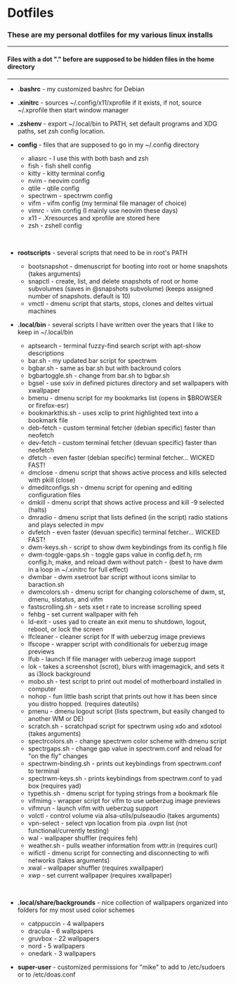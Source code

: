 # Dotfiles

### These are my personal dotfiles for my various linux installs

---

#### Files with a dot "." before are supposed to be hidden files in the home directory

---

* **.bashrc** - my customized bashrc for Debian
* **.xinitrc** - sources ~/.config/x11/xprofile if it exists, if not, source ~/.xprofile then start window manager
* **.zshenv** - export ~/.local/bin to PATH, set default programs and XDG paths, set zsh config location.
* **config** - files that are supposed to go in my ~/.config directory
    * aliasrc - I use this with both bash and zsh
    * fish - fish shell config
    * kitty - kitty terminal config
    * nvim - neovim config
    * qtile - qtile config
    * spectrwm - spectrwm config
    * vifm - vifm config (my terminal file manager of choice)
    * vimrc - vim config (I mainly use neovim these days)
    * x11 - .Xresources and xprofile are stored here
    * zsh - zshell config <p>&nbsp;</p>
* **rootscripts** - several scripts that need to be in root's PATH
    * bootsnapshot - dmenuscript for booting into root or home snapshots (takes arguments)
    * snapctl - create, list, and delete snapshots of root or home subvolumes (saves in @snapshots subvolume) (keeps assigned number of snapshots. default is 10)
    * vmctl - dmenu script that starts, stops, clones and deltes virtual machines
* **.local/bin** - several scripts I have written over the years that I like to keep in ~/.local/bin
    * aptsearch - terminal fuzzy-find search script with apt-show descriptions
    * bar.sh - my updated bar script for spectrwm
    * bgbar.sh - same as bar.sh but with backround colors
    * bgbartoggle.sh - change from bar.sh to bgbar.sh
    * bgsel - use sxiv in defined pictures directory and set wallpapers with xwallpaper
    * bmenu - dmenu script for my bookmarks list (opens in $BROWSER or firefox-esr)
    * bookmarkthis.sh - uses xclip to print highlighted text into a bookmark file
    * deb-fetch - custom terminal fetcher (debian specific) faster than neofetch
    * dev-fetch - custom terminal fetcher (devuan specific) faster than neofetch
    * dfetch - even faster (debian specific) terminal fetcher... WICKED FAST!
    * dmclose - dmenu script that shows active process and kills selected with pkill (close)
    * dmeditconfigs.sh - dmenu script for opening and editing configuration files
    * dmkill - dmenu script that shows active process and kill -9 selected (halts)
    * dmradio - dmenu script that lists defined (in the script) radio stations and plays selected in mpv
    * dvfetch - even faster (devuan specific) terminal fetcher... WICKED FAST!
    * dwm-keys.sh - script to show dwm keybindings from its config.h file
    * dwm-toggle-gaps.sh - toggle gaps value in config.def.h, rm config.h, make, and reload dwm without patch
           - (best to have dwm in a loop in ~/.xinitrc for full effect)
    * dwmbar - dwm xsetroot bar script without icons similar to baraction.sh
    * dwmcolors.sh - dmenu script for changing colorscheme of dwm, st, dmenu, slstatus, and vifm
    * fastscrolling.sh - sets  xset r rate to increase scrolling speed
    * fehbg - set current wallpaper with feh
    * ld-exit - uses yad to create an exit menu to shutdown, logout, reboot, or lock the screen
    * lfcleaner - cleaner script for lf with ueberzug image previews
    * lfscope - wrapper script with conditionals for ueberzug image previews
    * lfub - launch lf file manager with ueberzug image support
    * lok - takes a screenshot (scrot), blurs with imagemagick, and sets it as i3lock background
    * mobo.sh - test script to print out model of motherboard installed in computer
    * nohop - fun little bash script that prints out how it has been since you distro hopped. (requires dateutils)
    * pmenu - dmenu logout script (lists spectrwm, but easily changed to another WM or DE)
    * scratch.sh - scratchpad script for spectrwm using xdo and xdotool (takes arguments)
    * spectrcolors.sh - change spectrwm color scheme with dmenu script
    * spectrgaps.sh - change gap value in spectrwm.conf and reload for "on the fly" changes
    * spectrwm-binding.sh - prints out keybindings from spectrwm.conf to terminal
    * spectrwm-keys.sh - prints keybindings from spectrwm.conf to yad box (requires yad)
    * typethis.sh - dmenu script for typing strings from a bookmark file
    * vifmimg - wrapper script for vifm to use ueberzug image previews
    * vifmrun - launch vifm with ueberzug support
    * volctl - control volume via alsa-utils/pulseaudio (takes arguments)
    * vpn-select - select vpn location from pia .ovpn list (not functional/currently testing)
    * wal - wallpaper shuffler (requires feh)
    * weather.sh - pulls weather information from wttr.in (requires curl)
    * wifictl - dmenu script for connecting and disconnecting to wifi networks (takes arguments)
    * xwal - wallpaper shuffler (requires xwallpaper)
    * xwp - set current wallpaper (requires xwallpaper) <p>&nbsp;</p>

* **.local/share/backgrounds** - nice collection of wallpapers organized into folders for my most used color schemes
    * catppuccin - 4 wallpapers
    * dracula - 6 wallpapers
    * gruvbox - 22 wallpapers
    * nord - 5 wallpapers
    * onedark - 3 wallpapers

* **super-user** - customized permissions for "mike" to add to /etc/sudoers or to /etc/doas.conf


